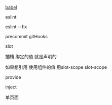 [babel](https://winteroo.github.io/ylblog/docs/babel/01introduce.html#%E4%BB%8B%E7%BB%8D)


eslint

eslint --fix 

precommit gitHooks


slot

插槽  绑定的值 就是声明的


如果想引用 使用组件的值 用slot-scope
slot-scope


provide

inject

单页面
